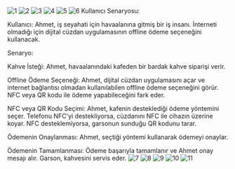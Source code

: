 ![1](https://github.com/alpgurlee/thy-cuzdan-qr/assets/66573571/0a542f39-be81-478d-865b-b2396e3865a6)
![2](https://github.com/alpgurlee/thy-cuzdan-qr/assets/66573571/2ab450d6-b369-4a71-a770-954d16f0cdf7)
![3](https://github.com/alpgurlee/thy-cuzdan-qr/assets/66573571/6d9b24a8-7e42-4593-8ad7-b25abffbd6dc)
![4](https://github.com/alpgurlee/thy-cuzdan-qr/assets/66573571/0fd375dc-b7c9-49a4-a026-9de48bae1e1d)
![5](https://github.com/alpgurlee/thy-cuzdan-qr/assets/66573571/336f4da5-2cfc-4a7f-8cf0-67af71fb2c9d)
![6](https://github.com/alpgurlee/thy-cuzdan-qr/assets/66573571/17c85acc-a523-4204-b109-2c2d3d8b3dc4)
Kullanıcı Senaryosu:

Kullanıcı: Ahmet, iş seyahati için havaalanına gitmiş bir iş insanı. İnterneti olmadığı için dijital cüzdan uygulamasının offline ödeme seçeneğini kullanacak.

Senaryo:

Kahve İsteği: Ahmet, havaalanındaki kafeden bir bardak kahve siparişi verir.

Offline Ödeme Seçeneği: Ahmet, dijital cüzdan uygulamasını açar ve internet bağlantısı olmadan kullanılabilen offline ödeme seçeneğini görür. NFC veya QR kodu ile ödeme yapabileceğini fark eder.

NFC veya QR Kodu Seçimi: Ahmet, kafenin desteklediği ödeme yöntemini seçer. Telefonu NFC'yi destekliyorsa, cüzdanını NFC ile cihazın üzerine koyar. NFC desteklemiyorsa, garsonun sunduğu QR kodunu tarar.

Ödemenin Onaylanması: Ahmet, seçtiği yöntemi kullanarak ödemeyi onaylar.

Ödemenin Tamamlanması: Ödeme başarıyla tamamlanır ve Ahmet onay mesajı alır. Garson, kahvesini servis eder.
![7](https://github.com/alpgurlee/thy-cuzdan-qr/assets/66573571/124dd66d-58c9-4402-8805-e0b6b8da0ed3)
![8](https://github.com/alpgurlee/thy-cuzdan-qr/assets/66573571/707304a1-94d9-419b-b472-7ee9062cadda)
![9](https://github.com/alpgurlee/thy-cuzdan-qr/assets/66573571/7f5fd8d7-7703-44e0-95c1-fd5ae6cc1051)
![10](https://github.com/alpgurlee/thy-cuzdan-qr/assets/66573571/86128f3e-4d50-440f-af4a-80ec4d6e05c8)
![11](https://github.com/alpgurlee/thy-cuzdan-qr/assets/66573571/4c8375b3-6adc-4597-91a7-209a5be4a275)

